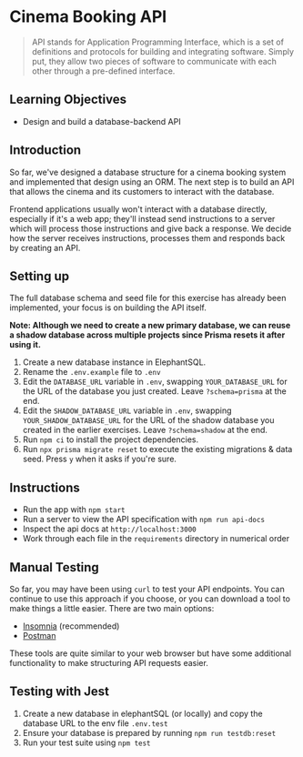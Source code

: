 # Cinema Booking API

> API stands for Application Programming Interface, which is a set of definitions and protocols for building and integrating software. Simply put, they allow two pieces of software to communicate with each other through a pre-defined interface.

## Learning Objectives

- Design and build a database-backend API

## Introduction

So far, we've designed a database structure for a cinema booking system and implemented that design using an ORM. The next step is to build an API that allows the cinema and its customers to interact with the database.

Frontend applications usually won't interact with a database directly, especially if it's a web app; they'll instead send instructions to a server which will process those instructions and give back a response. We decide how the server receives instructions, processes them and responds back by creating an API.

## Setting up

The full database schema and seed file for this exercise has already been implemented, your focus is on building the API itself.

**Note: Although we need to create a new primary database, we can reuse a shadow database across multiple projects since Prisma resets it after using it.**

1. Create a new database instance in ElephantSQL.
2. Rename the `.env.example` file to `.env`
3. Edit the `DATABASE_URL` variable in `.env`, swapping `YOUR_DATABASE_URL` for the URL of the database you just created. Leave `?schema=prisma` at the end.
4. Edit the `SHADOW_DATABASE_URL` variable in `.env`, swapping `YOUR_SHADOW_DATABASE_URL` for the URL of the shadow database you created in the earlier exercises. Leave `?schema=shadow` at the end.
5. Run `npm ci` to install the project dependencies.
6. Run `npx prisma migrate reset` to execute the existing migrations & data seed. Press `y` when it asks if you're sure.

## Instructions

- Run the app with `npm start`
- Run a server to view the API specification with `npm run api-docs`
- Inspect the api docs at `http://localhost:3000`
- Work through each file in the `requirements` directory in numerical order

## Manual Testing

So far, you may have been using `curl` to test your API endpoints. You can continue to use this approach if you choose, or you can download a tool to make things a little easier. There are two main options:

- [Insomnia](https://insomnia.rest/download) (recommended)
- [Postman](https://www.postman.com/)

These tools are quite similar to your web browser but have some additional functionality to make structuring API requests easier.

## Testing with Jest

1. Create a new database in elephantSQL (or locally) and copy the database URL to the env file `.env.test`
2. Ensure your database is prepared by running `npm run testdb:reset`
3. Run your test suite using `npm test`
